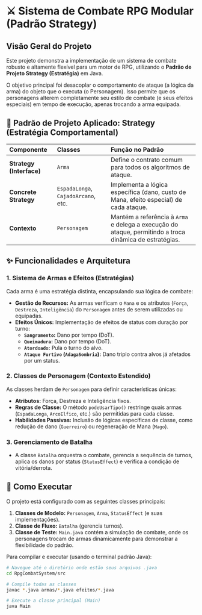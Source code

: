# ⚔️ Sistema de Combate RPG Modular (Padrão Strategy)

## Visão Geral do Projeto

Este projeto demonstra a implementação de um sistema de combate robusto e altamente flexível para um motor de RPG, utilizando o **Padrão de Projeto Strategy (Estratégia)** em Java.

O objetivo principal foi desacoplar o comportamento de ataque (a lógica da arma) do objeto que o executa (o Personagem). Isso permite que os personagens alterem completamente seu estilo de combate (e seus efeitos especiais) em tempo de execução, apenas trocando a arma equipada.

## 🎯 Padrão de Projeto Aplicado: Strategy (Estratégia Comportamental)

| Componente | Classes | Função no Padrão |
| :--- | :--- | :--- |
| **Strategy (Interface)** | `Arma` | Define o contrato comum para todos os algoritmos de ataque. |
| **Concrete Strategy** | `EspadaLonga`, `CajadoArcano`, etc. | Implementa a lógica específica (dano, custo de Mana, efeito especial) de cada ataque. |
| **Contexto** | `Personagem` | Mantém a referência à `Arma` e delega a execução do ataque, permitindo a troca dinâmica de estratégias. |

## ✨ Funcionalidades e Arquitetura

### 1. Sistema de Armas e Efeitos (Estratégias)
Cada arma é uma estratégia distinta, encapsulando sua lógica de combate:
* **Gestão de Recursos:** As armas verificam o `Mana` e os atributos (`Força`, `Destreza`, `Inteligência`) do `Personagem` antes de serem utilizadas ou equipadas.
* **Efeitos Únicos:** Implementação de efeitos de status com duração por turno:
    * **`Sangramento`:** Dano por tempo (DoT).
    * **`Queimadura`:** Dano por tempo (DoT).
    * **`Atordoado`:** Pula o turno do alvo.
    * **`Ataque Furtivo` (`AdagaSombria`):** Dano triplo contra alvos já afetados por um status.

### 2. Classes de Personagem (Contexto Estendido)
As classes herdam de `Personagem` para definir características únicas:
* **Atributos:** Força, Destreza e Inteligência fixos.
* **Regras de Classe:** O método `podeUsarTipo()` restringe quais armas (`EspadaLonga`, `ArcoElfico`, etc.) são permitidas para cada classe.
* **Habilidades Passivas:** Inclusão de lógicas específicas de classe, como redução de dano (`Guerreiro`) ou regeneração de Mana (`Mago`).

### 3. Gerenciamento de Batalha
* A classe `Batalha` orquestra o combate, gerencia a sequência de turnos, aplica os danos por status (`StatusEffect`) e verifica a condição de vitória/derrota.

## 🚀 Como Executar

O projeto está configurado com as seguintes classes principais:
1.  **Classes de Modelo:** `Personagem`, `Arma`, `StatusEffect` (e suas implementações).
2.  **Classe de Fluxo:** `Batalha` (gerencia turnos).
3.  **Classe de Teste:** `Main.java` contém a simulação de combate, onde os personagens trocam de armas dinamicamente para demonstrar a flexibilidade do padrão.

Para compilar e executar (usando o terminal padrão Java):

```bash
# Navegue até o diretório onde estão seus arquivos .java
cd RpgCombatSystem/src

# Compile todas as classes
javac *.java armas/*.java efeitos/*.java

# Execute a classe principal (Main)
java Main
